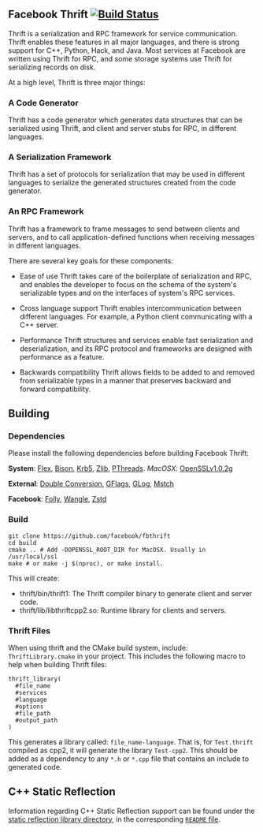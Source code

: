 Facebook Thrift [![Build Status](https://travis-ci.org/facebook/fbthrift.svg?branch=master)](https://travis-ci.org/facebook/fbthrift)
--------------------------------------------

Thrift is a serialization and RPC framework for service communication. Thrift enables these features in all major languages, and there is strong support for C++, Python, Hack, and Java. Most services at Facebook are written using Thrift for RPC, and some storage systems use Thrift for serializing records on disk.

At a high level, Thrift is three major things:

### A Code Generator

Thrift has a code generator which generates data structures that can be serialized using Thrift, and client and server stubs for RPC, in different languages.

### A Serialization Framework

Thrift has a set of protocols for serialization that may be used in different languages to serialize the generated structures created from the code generator.

### An RPC Framework

Thrift has a framework to frame messages to send between clients and servers, and to call application-defined functions when receiving messages in different languages.

There are several key goals for these components:
* Ease of use
  Thrift takes care of the boilerplate of serialization and RPC, and enables the developer to focus on the schema of the system's serializable types and on the interfaces of system's RPC services.

* Cross language support
  Thrift enables intercommunication between different languages. For example, a Python client communicating with a C++ server.

* Performance
  Thrift structures and services enable fast serialization and deserialization, and its RPC protocol and frameworks are designed with performance as a feature.

* Backwards compatibility
  Thrift allows fields to be added to and removed from serializable types in a manner that preserves backward and forward compatibility.

## Building

### Dependencies
Please install the following dependencies before building Facebook Thrift:

**System**: [Flex](https://www.gnu.org/software/flex), [Bison](https://www.gnu.org/software/bison), [Krb5](https://web.mit.edu/kerberos), [Zlib](https://zlib.net), [PThreads](https://computing.llnl.gov/tutorials/pthreads). *MacOSX*: [OpenSSLv1.0.2g](https://www.openssl.org)

**External**: [Double Conversion](https://github.com/google/double-conversion), [GFlags](https://github.com/gflags/gflags), [GLog](https://github.com/google/glog), [Mstch](https://github.com/no1msd/mstch)

**Facebook**: [Folly](https://github.com/facebook/folly), [Wangle](https://github.com/facebook/wangle), [Zstd](https://github.com/facebook/zstd)

### Build
    git clone https://github.com/facebook/fbthrift
    cd build
    cmake .. # Add -DOPENSSL_ROOT_DIR for MacOSX. Usually in /usr/local/ssl
    make # or make -j $(nproc), or make install.

This will create:
  * thrift/bin/thrift1: The Thrift compiler binary to generate client and server code.
  * thrift/lib/libthriftcpp2.so: Runtime library for clients and servers.

### Thrift Files
When using thrift and the CMake build system, include: `ThriftLibrary.cmake` in your project. This includes the following macro to help when building Thrift files:

    thrift_library(
      #file_name
      #services
      #language
      #options
      #file_path
      #output_path
    )

This generates a library called: `file_name-language`. That is, for `Test.thrift` compiled as cpp2, it will generate the library `Test-cpp2`. This should be added as a dependency to any `*.h` or `*.cpp` file that contains an include to generated code.

## C++ Static Reflection
Information regarding C++ Static Reflection support can be found under the [static reflection library directory](thrift/lib/cpp2/fatal/), in the corresponding [`README` file](thrift/lib/cpp2/fatal/README.md).
